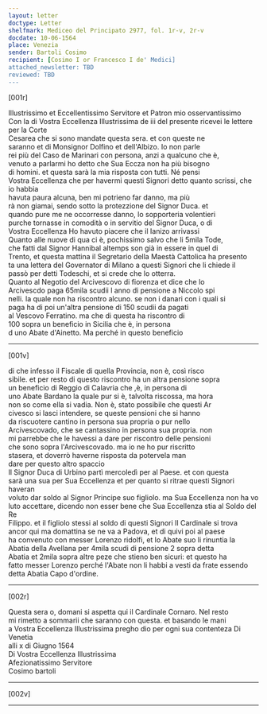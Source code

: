 ```yaml
---
layout: letter
doctype: Letter
shelfmark: Mediceo del Principato 2977, fol. 1r-v, 2r-v
docdate: 10-06-1564
place: Venezia
sender: Bartoli Cosimo
recipient: [Cosimo I or Francesco I de' Medici]
attached_newsletter: TBD
reviewed: TBD
---
```


[001r]  
  
  
Illustrissimo et Eccellentissimo Servitore et Patron mio osservantissimo  
Con la di Vostra Eccellenza Illustrissima de iii del presente ricevei le lettere per la Corte  
Cesarea che si sono mandate questa sera. et con queste ne  
saranno et di Monsignor Dolfino et dell'Albizo. Io non parle  
rei più del Caso de Marinari con persona, anzi a qualcuno che è,  
venuto a parlarmi ho detto che Sua Eccza non ha più bisogno  
di homini. et questa sarà la mia risposta con tutti. Né pensi  
Vostra Eccellenza che per havermi questi Signori detto quanto scrissi, che io habbia  
havuta paura alcuna, ben mi potrieno far danno, ma più  
rà non giamai, sendo sotto la protezzione del Signor Duca. et  
quando pure me ne occorresse danno, lo sopporteria volentieri  
purche tornasse in comodità o in servitio del Signor Duca, o di  
Vostra Eccellenza Ho havuto piacere che il Ianizo arrivassi  
Quanto alle nuove di qua ci è, pochissimo salvo che li 5mila Tode,  
che fatti dal Signor Hannibal altemps son già in essere in quel di  
Trento, et questa mattina il Segretario della Maestà Cattolica ha presento  
ta una lettera del Governator di Milano a questi Signori che li chiede il  
passò per detti Todeschi, et si crede che lo otterra.  
Quanto al Negotio del Arcivescovo di fiorenza et dice che lo  
Arcivescdo paga 65mila scudii l anno di pensione a Niccolo spi  
nelli. la quale non ha riscontro alcuno. se non i danari con i quali si  
paga ha di poi un'altra pensione di 150 scudii da pagati  
al Vescovo Ferratino. ma che di questa ha riscontro di  
100 sopra un beneficio in Sicilia che è, in persona  
d uno Abate d'Ainetto. Ma perché in questo beneficio  
  
---  

[001v]  
  
  
di che infesso il Fiscale di quella Provincia, non è, così risco  
sibile. et per resto di questo riscontro ha un altra pensione sopra  
un beneficio di Reggio di Calavria che ,è, in persona di  
uno Abate Bardano la quale pur si è, talvolta riscossa, ma hora  
non so come ella si vadia. Non è, stato possibile che questi Ar  
civesco si lasci intendere, se queste pensioni che si hanno  
da riscuotere cantino in persona sua propria o pur nello  
Arcivescovado, che se cantassino in persona sua propria. non  
mi parrebbe che le havessi a dare per riscontro delle pensioni  
che sono sopra l'Arcivescovado. ma io ne ho pur riscritto  
stasera, et doverrò haverne risposta da potervela man  
dare per questo altro spaccio  
Il Signor Duca di Urbino partì mercoledì per al Paese. et con questa  
sarà una sua per Sua Eccellenza et per quanto si ritrae questi Signori haveran  
voluto dar soldo al Signor Principe suo figliolo. ma Sua Eccellenza non ha vo  
luto accettare, dicendo non esser bene che Sua Eccellenza stia al Soldo del Re  
Filippo. et il figliolo stessi al soldo di questi Signori Il Cardinale si trova  
ancor qui ma domattina se ne va a Padova, et di quivi poi al paese  
ha convenuto con messer Lorenzo ridolfi, et lo Abate suo li rinuntia la  
Abatia della Avellana per 4mila scudi di pensione 2 sopra detta  
Abatia et 2mila sopra altre peze che stieno ben sicuri: et questo ha  
fatto messer Lorenzo perché l'Abate non li habbi a vesti da frate essendo  
detta Abatia Capo d'ordine.  
  
---  

[002r]  
  
  
Questa sera o, domani si aspetta qui il Cardinale Cornaro. Nel resto  
mi rimetto a sommarii che saranno con questa. et basando le mani  
a Vostra Eccellenza Illustrissima pregho dio per ogni sua contenteza Di Venetia  
alli x di Giugno 1564  
Di Vostra Eccellenza Illustrissima  
Afezionatissimo Servitore  
Cosimo bartoli  
  
---  

[002v]  
  
  
  
---  

